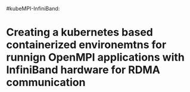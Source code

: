 #kubeMPI-InfiniBand:
# Creating a kubernetes based containerized environemtns for runnign OpenMPI applications with InfiniBand hardware for RDMA communication
